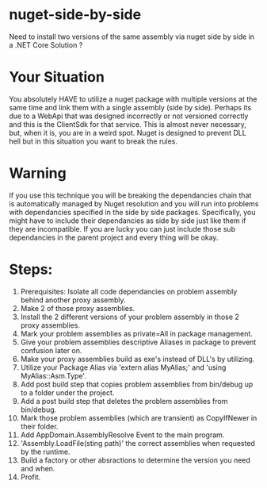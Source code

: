 # nuget-side-by-side
Need to install two versions of the same assembly via nuget side by side in a .NET Core Solution ?

# Your Situation
You absolutely HAVE to utilize a nuget package with multiple versions at the same time and link them with a single assembly (side by side).  Perhaps its due to a WebApi that was designed incorrectly or not versioned correctly and this is the ClientSdk for that service.  This is almost never necessary, but, when it is, you are in a weird spot.  Nuget is designed to prevent DLL hell but in this situation you want to break the rules.

# Warning
If you use this technique you will be breaking the dependancies chain that is automatically managed by Nuget resolution and you will run into problems with dependancies specified in the side by side packages.  Specifically, you might have to include their dependancies as side by side just like them if they are incompatible.  If you are lucky you can just include those sub dependancies in the parent project and every thing will be okay.

# Steps:
1) Prerequisites: Isolate all code dependancies on problem assembly behind another proxy assembly.  
2) Make 2 of those proxy assemblies.  
3) Install the 2 different versions of your problem assembly in those 2 proxy assemblies.  
4) Mark your problem assemblies as private=All in package management.  
5) Give your problem assemblies descriptive Aliases in package to prevent confusion later on.  
6) Make your proxy assemblies build as exe's instead of DLL's by utilizing.  
7) Utilize your Package Alias via 'extern alias MyAlias;' and 'using MyAlias::Asm.Type'.  
8) Add post build step that copies problem assemblies from bin/debug up to a folder under the project.  
9) Add a post build step that deletes the problem assemblies from bin/debug.  
10) Mark those problem assemblies (which are transient) as CopyIfNewer in their folder.  
11) Add AppDomain.AssemblyResolve Event to the main program.  
12) 'Assembly.LoadFile(sting path)' the correct assemblies when requested by the runtime.  
13) Build a factory or other absractions to determine the version you need and when.  
14) Profit.  



